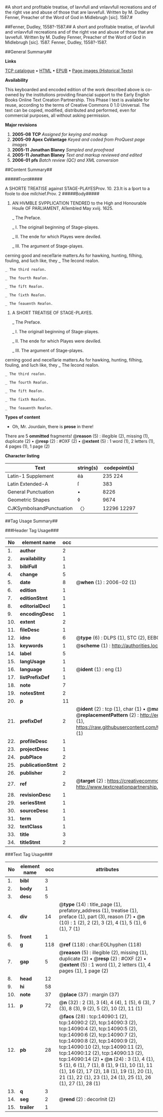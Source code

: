 #A short and profitable treatise, of lavvfull and vnlavvfull recreations and of the right vse and abuse of those that are lavvefull. Written by M. Dudley Fenner, Preacher of the Word of God in Midlebrugh [sic]. 1587.#

##Fenner, Dudley, 1558?-1587.##
A short and profitable treatise, of lavvfull and vnlavvfull recreations and of the right vse and abuse of those that are lavvefull. Written by M. Dudley Fenner, Preacher of the Word of God in Midlebrugh [sic]. 1587.
Fenner, Dudley, 1558?-1587.

##General Summary##

**Links**

[TCP catalogue](http://www.ota.ox.ac.uk/tcp/)  • 
[HTML](http://tei.it.ox.ac.uk/tcp/Texts-HTML/free/A00/A00641.html)  • 
[EPUB](http://tei.it.ox.ac.uk/tcp/Texts-EPUB/free/A00/A00641.epub) • 
[Page images (Historical Texts)](https://data.historicaltexts.jisc.ac.uk/view?pubId=eebo-99848965e&pageId=eebo-99848965e-14090-1)

**Availability**

This keyboarded and encoded edition of the
	       work described above is co-owned by the institutions
	       providing financial support to the Early English Books
	       Online Text Creation Partnership. This Phase I text is
	       available for reuse, according to the terms of Creative
	       Commons 0 1.0 Universal. The text can be copied,
	       modified, distributed and performed, even for
	       commercial purposes, all without asking permission.

**Major revisions**

1. __2005-08__ __TCP__ *Assigned for keying and markup*
1. __2005-09__ __Apex CoVantage__ *Keyed and coded from ProQuest page images*
1. __2005-11__ __Jonathan Blaney__ *Sampled and proofread*
1. __2005-11__ __Jonathan Blaney__ *Text and markup reviewed and edited*
1. __2006-01__ __pfs__ *Batch review (QC) and XML conversion*

##Content Summary##

#####Front#####

A SHORTE TREATISE against STAGE-PLAYESProv. 10. 23.It is a ſport to a foole to doe miſchief.Prov. 2
#####Body#####

1. AN HVMBLE SVPPLICATION TENDRED to the High and Honourable Houſe OF PARLIAMENT, Aſſembled May xviij. 1625.

    _ The Preface.

    _ I. The originall beginning of Stage-playes.

    _ II. The ende for which Playes were deviſed.

    _ III. The argument of Stage-playes.

cerning good and neceſſarie matters.As for hawking, hunting, fiſhing, fouling, and ſuch like, they 
    _ The ſecond reaſon.

    _ The third reaſon.

    _ The fourth Reaſon.

    _ The fift Reaſon.

    _ The ſixth Reaſon.

    _ The ſeauenth Reaſon.

1. A SHORT TREATISE OF STAGE-PLAYES.

    _ The Preface.

    _ I. The originall beginning of Stage-playes.

    _ II. The ende for which Playes were deviſed.

    _ III. The argument of Stage-playes.

cerning good and neceſſarie matters.As for hawking, hunting, fiſhing, fouling, and ſuch like, they 
    _ The ſecond reaſon.

    _ The third reaſon.

    _ The fourth Reaſon.

    _ The fift Reaſon.

    _ The ſixth Reaſon.

    _ The ſeauenth Reaſon.

**Types of content**

  * Oh, Mr. Jourdain, there is **prose** in there!

There are 5 **ommitted** fragments! 
 @__reason__ (5) : illegible (2), missing (1), duplicate (2)  •  @__resp__ (2) : #OXF (2)  •  @__extent__ (5) : 1 word (1), 2 letters (1), 4 pages (1), 1 page (2)

**Character listing**


|Text|string(s)|codepoint(s)|
|---|---|---|
|Latin-1 Supplement|ëà|235 224|
|Latin Extended-A|ſ|383|
|General Punctuation|•|8226|
|Geometric Shapes|◊|9674|
|CJKSymbolsandPunctuation|〈〉|12296 12297|

##Tag Usage Summary##

###Header Tag Usage###

|No|element name|occ|attributes|
|---|---|---|---|
|1.|__author__|2||
|2.|__availability__|1||
|3.|__biblFull__|1||
|4.|__change__|5||
|5.|__date__|8| @__when__ (1) : 2006-02 (1)|
|6.|__edition__|1||
|7.|__editionStmt__|1||
|8.|__editorialDecl__|1||
|9.|__encodingDesc__|1||
|10.|__extent__|2||
|11.|__fileDesc__|1||
|12.|__idno__|6| @__type__ (6) : DLPS (1), STC (2), EEBO-CITATION (1), PROQUEST (1), VID (1)|
|13.|__keywords__|1| @__scheme__ (1) : http://authorities.loc.gov/ (1)|
|14.|__label__|5||
|15.|__langUsage__|1||
|16.|__language__|1| @__ident__ (1) : eng (1)|
|17.|__listPrefixDef__|1||
|18.|__note__|7||
|19.|__notesStmt__|2||
|20.|__p__|11||
|21.|__prefixDef__|2| @__ident__ (2) : tcp (1), char (1)  •  @__matchPattern__ (2) : ([0-9\-]+):([0-9IVX]+) (1), (.+) (1)  •  @__replacementPattern__ (2) : http://eebo.chadwyck.com/downloadtiff?vid=$1&page=$2 (1), https://raw.githubusercontent.com/textcreationpartnership/Texts/master/tcpchars.xml#$1 (1)|
|22.|__profileDesc__|1||
|23.|__projectDesc__|1||
|24.|__pubPlace__|2||
|25.|__publicationStmt__|2||
|26.|__publisher__|2||
|27.|__ref__|2| @__target__ (2) : https://creativecommons.org/publicdomain/zero/1.0/ (1), http://www.textcreationpartnership.org/docs/. (1)|
|28.|__revisionDesc__|1||
|29.|__seriesStmt__|1||
|30.|__sourceDesc__|1||
|31.|__term__|1||
|32.|__textClass__|1||
|33.|__title__|3||
|34.|__titleStmt__|2||


###Text Tag Usage###

|No|element name|occ|attributes|
|---|---|---|---|
|1.|__bibl__|3||
|2.|__body__|1||
|3.|__desc__|5||
|4.|__div__|14| @__type__ (14) : title_page (1), prefatory_address (1), treatise (1), preface (1), part (3), reason (7)  •  @__n__ (10) : 1 (2), 2 (2), 3 (2), 4 (1), 5 (1), 6 (1), 7 (1)|
|5.|__front__|1||
|6.|__g__|118| @__ref__ (118) : char:EOLhyphen (118)|
|7.|__gap__|5| @__reason__ (5) : illegible (2), missing (1), duplicate (2)  •  @__resp__ (2) : #OXF (2)  •  @__extent__ (5) : 1 word (1), 2 letters (1), 4 pages (1), 1 page (2)|
|8.|__head__|12||
|9.|__hi__|58||
|10.|__note__|37| @__place__ (37) : margin (37)|
|11.|__p__|72| @__n__ (32) : 2 (3), 3 (4), 4 (4), 1 (5), 6 (3), 7 (3), 8 (3), 9 (2), 5 (2), 10 (2), 11 (1)|
|12.|__pb__|28| @__facs__ (28) : tcp:14090:1 (2), tcp:14090:2 (2), tcp:14090:3 (2), tcp:14090:4 (2), tcp:14090:5 (2), tcp:14090:6 (2), tcp:14090:7 (2), tcp:14090:8 (2), tcp:14090:9 (2), tcp:14090:10 (2), tcp:14090:11 (2), tcp:14090:12 (2), tcp:14090:13 (2), tcp:14090:14 (2)  •  @__n__ (24) : 3 (1), 4 (1), 5 (1), 6 (1), 7 (1), 8 (1), 9 (1), 10 (1), 11 (1), 16 (2), 17 (2), 18 (1), 19 (1), 20 (1), 21 (1), 22 (1), 23 (1), 24 (1), 25 (1), 26 (1), 27 (1), 28 (1)|
|13.|__q__|3||
|14.|__seg__|2| @__rend__ (2) : decorInit (2)|
|15.|__trailer__|1||

